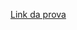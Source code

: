 [Link da prova](https://docs.google.com/forms/d/e/1FAIpQLSexhOg8CzWLUycm0PB6mpshgmOIUygCUTcvxhNKNLkOrMaahg/viewform?usp=dialog)
